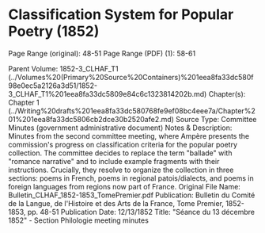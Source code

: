 # Classification System for Popular Poetry (1852)

Page Range (original): 48-51
Page Range (PDF) (1): 58-61

Parent Volume: 1852-3_CLHAF_T1 (../Volumes%20(Primary%20Source%20Containers)%201eea8fa33dc580f98e0ec5a2126a3d51/1852-3_CLHAF_T1%201eea8fa33dc5809e84c6c1323814202b.md)
Chapter(s): Chapter 1  (../Writing%20drafts%201eea8fa33dc580768fe9ef08bc4eee7a/Chapter%201%201eea8fa33dc5806cb2dce30b2520afe2.md)
Source Type: Committee Minutes (government administrative document)
Notes & Description: Minutes from the second committee meeting, where Ampère presents the commission's progress on classification criteria for the popular poetry collection. The committee decides to replace the term "ballade" with "romance narrative" and to include example fragments with their instructions. Crucially, they resolve to organize the collection in three sections: poems in French, poems in regional patois/dialects, and poems in foreign languages from regions now part of France.
Original File Name: Bulletin_CLHAF_1852-1853_TomePremier.pdf
Publication: Bulletin du Comité de la Langue, de l'Histoire et des Arts de la France, Tome Premier, 1852-1853, pp. 48-51
Publication Date: 12/13/1852
Title: "Séance du 13 décembre 1852" - Section Philologie meeting minutes